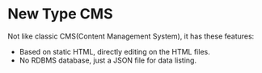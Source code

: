 # New Type CMS

Not like classic CMS(Content Management System), it has these features:

- Based on static HTML, directly editing on the HTML files.
- No RDBMS database, just a JSON file for data listing.